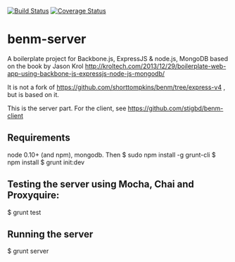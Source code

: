 [![Build Status](https://travis-ci.org/stigbd/benm-server.svg?branch=master)](https://travis-ci.org/stigbd/benm-server)
[![Coverage Status](https://coveralls.io/repos/github/stigbd/benm-server/badge.svg?branch=master)](https://coveralls.io/github/stigbd/benm-server?branch=master)
# benm-server
A boilerplate project for Backbone.js, ExpressJS &amp; node.js, MongoDB based on the book by Jason Krol
http://kroltech.com/2013/12/29/boilerplate-web-app-using-backbone-js-expressjs-node-js-mongodb/

It is not a fork of https://github.com/shorttompkins/benm/tree/express-v4 , but is based on it.

This is the server part. For the client, see https://github.com/stigbd/benm-client

## Requirements
node 0.10+ (and npm), mongodb.
Then
$ sudo npm install -g grunt-cli
$ npm install
$ grunt init:dev

## Testing the server using Mocha, Chai and Proxyquire:
$ grunt test

## Running the server
$ grunt server
